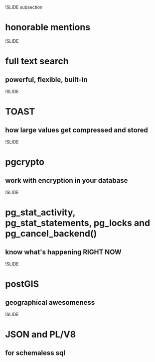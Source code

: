 !SLIDE subsection
# honorable mentions

!SLIDE
# full text search
## powerful, flexible, built-in
!SLIDE
# TOAST
## how large values get compressed and stored
!SLIDE
# pgcrypto
## work with encryption in your database
!SLIDE
# pg_stat_activity, pg_stat_statements, pg_locks and pg_cancel_backend()
## know what's happening RIGHT NOW
!SLIDE
# postGIS
## geographical awesomeness
!SLIDE
# JSON and PL/V8
## for schemaless sql
